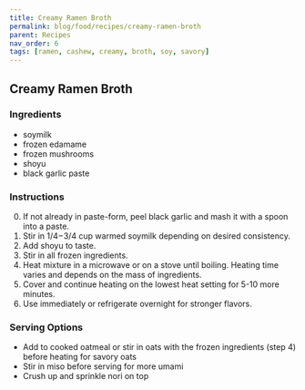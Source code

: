```yaml
---
title: Creamy Ramen Broth
permalink: blog/food/recipes/creamy-ramen-broth
parent: Recipes
nav_order: 6
tags: [ramen, cashew, creamy, broth, soy, savory]
---
```


## Creamy Ramen Broth

<!-- image -->

### Ingredients

- soymilk
- frozen edamame
- frozen mushrooms
- shoyu
- black garlic paste

### Instructions

0. If not already in paste-form, peel black garlic and mash it with a spoon into a paste.
1. Stir in 1/4 – 3/4 cup warmed soymilk depending on desired consistency.
2. Add shoyu to taste.
3. Stir in all frozen ingredients.
4. Heat mixture in a microwave or on a stove until boiling. Heating time varies and depends on the mass of ingredients.
5. Cover and continue heating on the lowest heat setting for 5-10 more minutes.
6. Use immediately or refrigerate overnight for stronger flavors.

### Serving Options

- Add to cooked oatmeal or stir in oats with the frozen ingredients (step 4) before heating for savory oats
- Stir in miso before serving for more umami
- Crush up and sprinkle nori on top
